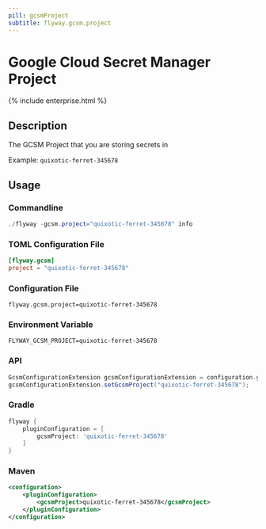 ```yaml
---
pill: gcsmProject
subtitle: flyway.gcsm.project
---
```


# Google Cloud Secret Manager Project
{% include enterprise.html %}

## Description
The GCSM Project that you are storing secrets in

Example: `quixotic-ferret-345678`

## Usage

### Commandline
```powershell
./flyway -gcsm.project="quixotic-ferret-345678" info
```

### TOML Configuration File
```toml
[flyway.gcsm]
project = "quixotic-ferret-345678"
```

### Configuration File
```properties
flyway.gcsm.project=quixotic-ferret-345678
```

### Environment Variable
```properties
FLYWAY_GCSM_PROJECT=quixotic-ferret-345678
```

### API
```java
GcsmConfigurationExtension gcsmConfigurationExtension = configuration.getPluginRegister().getPlugin(GcsmConfigurationExtension.class)
gcsmConfigurationExtension.setGcsmProject("quixotic-ferret-345678");
```

### Gradle
```groovy
flyway {
    pluginConfiguration = [
        gcsmProject: 'quixotic-ferret-345678'
    ]
}
```

### Maven
```xml
<configuration>
    <pluginConfiguration>
        <gcsmProject>quixotic-ferret-345678</gcsmProject>
    </pluginConfiguration>
</configuration>
```
